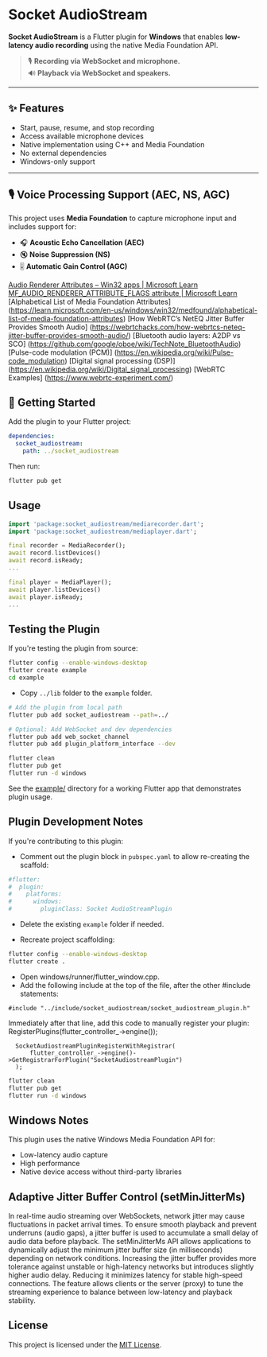 # Socket AudioStream

**Socket AudioStream** is a Flutter plugin for **Windows** that enables **low-latency audio recording** using the native Media Foundation API.

> 🎙️ **Recording via WebSocket and microphone.**  
> 🔊 **Playback via WebSocket and speakers.**

---

## ✨ Features

- Start, pause, resume, and stop recording
- Access available microphone devices
- Native implementation using C++ and Media Foundation
- No external dependencies
- Windows-only support

---

## 🎙️ Voice Processing Support (AEC, NS, AGC)

This project uses **Media Foundation** to capture microphone input and includes support for:

- 🎧 **Acoustic Echo Cancellation (AEC)**
- 🔇 **Noise Suppression (NS)**
- 🎚️ **Automatic Gain Control (AGC)**

[Audio Renderer Attributes – Win32 apps | Microsoft Learn](https://learn.microsoft.com/en-us/windows/win32/medfound/audio-renderer-attributes)
[MF_AUDIO_RENDERER_ATTRIBUTE_FLAGS attribute | Microsoft Learn](https://learn.microsoft.com/en-us/windows/win32/medfound/mf-audio-renderer-attribute-flags-attribute)
[Alphabetical List of Media Foundation Attributes] (https://learn.microsoft.com/en-us/windows/win32/medfound/alphabetical-list-of-media-foundation-attributes)
[How WebRTC’s NetEQ Jitter Buffer Provides Smooth Audio] (https://webrtchacks.com/how-webrtcs-neteq-jitter-buffer-provides-smooth-audio/)
[Bluetooth audio layers: A2DP vs SCO] (https://github.com/google/oboe/wiki/TechNote_BluetoothAudio)
[Pulse-code modulation (PCM)] (https://en.wikipedia.org/wiki/Pulse-code_modulation)
[Digital signal processing (DSP)] (https://en.wikipedia.org/wiki/Digital_signal_processing)
[WebRTC Examples] (https://www.webrtc-experiment.com/)

## 🚀 Getting Started

Add the plugin to your Flutter project:

```yaml
dependencies:
  socket_audiostream:
    path: ../socket_audiostream
```

Then run:

```bash
flutter pub get
```

## Usage

```dart
import 'package:socket_audiostream/mediarecorder.dart';
import 'package:socket_audiostream/mediaplayer.dart';

final recorder = MediaRecorder();
await record.listDevices()
await record.isReady;
...

final player = MediaPlayer();
await player.listDevices()
await player.isReady;
...

```

## Testing the Plugin

If you're testing the plugin from source:

```bash
flutter config --enable-windows-desktop
flutter create example
cd example
```

- Copy `../lib` folder to the `example` folder.

```bash
# Add the plugin from local path
flutter pub add socket_audiostream --path=../

# Optional: Add WebSocket and dev dependencies
flutter pub add web_socket_channel
flutter pub add plugin_platform_interface --dev

flutter clean
flutter pub get
flutter run -d windows
```

See the [example/](example/) directory for a working Flutter app that demonstrates plugin usage.

## Plugin Development Notes

If you're contributing to this plugin:

- Comment out the plugin block in `pubspec.yaml` to allow re-creating the scaffold:
```yaml
#flutter:
#  plugin:
#    platforms:
#      windows:
#        pluginClass: Socket AudioStreamPlugin
```

-  Delete the existing `example` folder if needed.

- Recreate project scaffolding:

```bash
flutter config --enable-windows-desktop
flutter create .
```

- Open windows/runner/flutter_window.cpp.
- Add the following include at the top of the file, after the other #include statements:
```
#include "../include/socket_audiostream/socket_audiostream_plugin.h" 
```
Immediately after that line, add this code to manually register your plugin: RegisterPlugins(flutter_controller_->engine());
```
  SocketAudiostreamPluginRegisterWithRegistrar(
      flutter_controller_->engine()->GetRegistrarForPlugin("SocketAudiostreamPlugin")
  );
```

```bash
flutter clean
flutter pub get
flutter run -d windows
```

## Windows Notes

This plugin uses the native Windows Media Foundation API for:

- Low-latency audio capture
- High performance
- Native device access without third-party libraries

## Adaptive Jitter Buffer Control (setMinJitterMs)
In real-time audio streaming over WebSockets, network jitter may cause fluctuations in packet arrival times. To ensure smooth playback and prevent underruns (audio gaps), a jitter buffer is used to accumulate a small delay of audio data before playback. The setMinJitterMs API allows applications to dynamically adjust the minimum jitter buffer size (in milliseconds) depending on network conditions. Increasing the jitter buffer provides more tolerance against unstable or high-latency networks but introduces slightly higher audio delay. Reducing it minimizes latency for stable high-speed connections. The feature allows clients or the server (proxy) to tune the streaming experience to balance between low-latency and playback stability.

## License

This project is licensed under the [MIT License](LICENSE).
